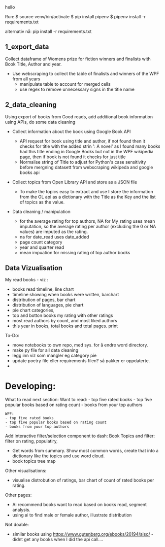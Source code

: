 
hello

Run: 
$ source venv/bin/activate 
$ pip install pipenv
$ pipenv install -r requirements.txt

alternativ nå: 
pip install -r requirements.txt

## 1_export_data 
Collect dataframe of Womens prize for fiction winners and finalists with Book Title, Author and year. 
- Use webscraping to collect the table of finalists and winners of the WPF from all years
    - manipulate table to account for merged cells
    - use regex to remove unnecessary signs in the title name

## 2_data_cleaning 
Using export of books from Good reads, add additional book information using APIs, do some data cleaning 
- Collect information about the book using Google Book API
    - API request for book using title and author, if not found then it checks for title with the added strin ': A novel' as I found many books had this title ending in Google Books but not in the WPF wikipedia page, then if book is not found it checks for just title 
    - Normalise string of Title to adjust for Python's case sensitivity before mergning datasett from webscraping wikipeda and google books api

- Collect topics from Open Library API and store as a JSON file
    - To make the topics easy to extract and use I store the information from the OL api as a dictionary with the Title as the Key and the list of topics as the value. 

- Data cleaning / manipulation
    - for the average rating for top authors, NA for My_rating uses mean imputation, so the average rating per author (excluding the 0 or NA values) are imputed as the rating. 
    - na for date_read uses date_added
    - page count category
    - year and quarter read
    - mean impuation for missing rating of top author books

## Data Vizualisation
My read books - viz : 
- books read timeline, line chart
- timeline showing when books were written, barchart
- distribution of pages, bar chart
- distribution of languages, pie chart
- pie chart categories, 
- top and botton books my rating with other ratings 
- most read authors by count, and most liked authors 
- this year in books, total books and total pages. print

To-Do: 
- move notebooks to own repo, med sys. for å endre word directory. 
- make py file for all data cleaning
- legg inn viz som mangler eg category pie
- update poetry file eller requirements filen? så pakker er oppdaterte. 
- 




# Developing: 
What to read next section: 
    Want to read: 
    - top five rated books 
    - top five popular books based on rating count
    - books from your top authors

    WPF: 
    - top five rated books 
    - top five popular books based on rating count
    - books from your top authors

Add interactive filter/selection component to dash: 
Book Topics and filter: 
filter on rating, populatiry, 
- Get words from summary. Show most common words, create that into a dictionary like the topics and use word cloud. 
- book topics tree map

Other visualisations: 
- visualise distrobution of ratings, bar chart of count of rated books per rating. 

Other pages:
- Ai recommend books want to read based on books read, segment analysis. 
- using ai to find male or female author, illustrate distribution 


Not doable: 
* similar books using https://www.gutenberg.org/ebooks/20194/also/ - didnt get any books when I did the api call.... 



